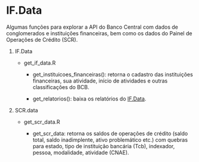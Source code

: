 # IF.Data

Algumas funções para explorar a API do Banco Central com dados de conglomerados e instituições financeiras, bem como os dados do Painel de Operações de Crédito (SCR).

1.  IF.Data

    -   get_if_data.R

        -   get_instituicoes_financeiras(): retorna o cadastro das instituições financeiras, sua atividade, início de atividades e outras classificações do BCB.

        -   get_relatorios(): baixa os relatórios do [IF.Data](https://www3.bcb.gov.br/ifdata).

2.  SCR.data

    -   get_scr_data.R

        -   get_scr_data: retorna os saldos de operações de crédito (saldo total, saldo inadimplente, ativo problemático etc.) com quebras para estado, tipo de instituição bancária (Tcb), indexador, pessoa, modalidade, atividade (CNAE).
